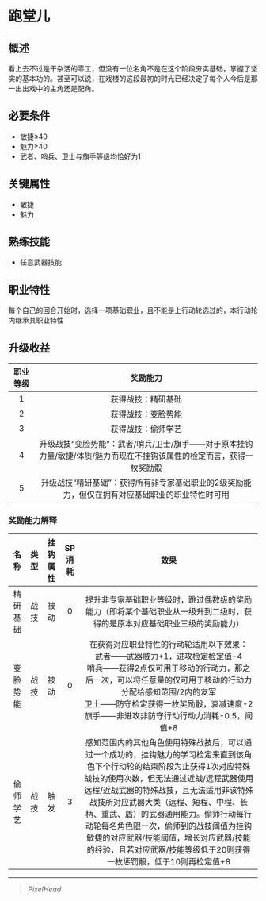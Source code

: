 # 跑堂儿

## 概述

看上去不过是干杂活的零工，但没有一位名角不是在这个阶段夯实基础，掌握了坚实的基本功的。甚至可以说，在戏楼的这段最初的时光已经决定了每个人今后是那一出出戏中的主角还是配角。

## 必要条件

* 敏捷≥40
* 魅力≥40
* 武者、哨兵、卫士与旗手等级均恰好为1

## 关键属性

* 敏捷
* 魅力

## 熟练技能

* 任意武器技能

## 职业特性

每个自己的回合开始时，选择一项基础职业，且不能是上行动轮选过的，本行动轮内继承其职业特性

## 升级收益

职业等级|奖励能力
:--:|:--:
1|获得战技：精研基础
2|获得战技：变脸势能
3|获得战技：偷师学艺
4|升级战技“变脸势能”：武者/哨兵/卫士/旗手——对于原本挂钩力量/敏捷/体质/魅力而现在不挂钩该属性的检定而言，获得一枚奖励骰
5|升级战技“精研基础”：获得所有非专家基础职业的2级奖励能力，但仅在拥有对应基础职业的职业特性时可用

### 奖励能力解释

名称|类型|挂钩属性|SP消耗|效果
:--:|:--:|:--:|:--:|:--:
精研基础|战技|被动|0|提升非专家基础职业等级时，跳过偶数级的奖励能力（即将某个基础职业从一级升到二级时，获得的是原本对应基础职业三级的奖励能力）
变脸势能|战技|被动|0|在获得对应职业特性的行动轮适用以下效果：<br>武者——武器威力+1，进攻检定检定值-4<br>哨兵——获得2点仅可用于移动的行动力，那之后一次，可以将任意量的仅可用于移动的行动力分配给感知范围/2内的友军<br>卫士——防守检定获得一枚奖励骰，衰减速度-2<br>旗手——非进攻非防守行动行动力消耗-0.5，阈值+8
偷师学艺|战技|触发|3|感知范围内的其他角色使用特殊战技后，可以通过一个成功的，挂钩魅力的学习检定来直到该角色下个行动轮的结束阶段为止获得1次对应特殊战技的使用次数，但无法通过近战/远程武器使用远程/近战武器的特殊战技，且无法适用非该特殊战技所对应武器大类（远程、短程、中程、长柄、重武、盾）的武器通用能力。偷师行动每行动轮每名角色限一次，偷师到的战技阈值为挂钩敏捷的对应武器/技能阈值，增长对应武器/技能的经验，且若对应武器/技能等级低于20则获得一枚惩罚骰，低于10则再检定值+8

---

> *PixelHead*